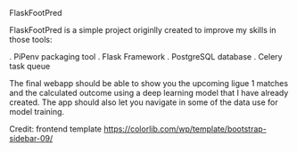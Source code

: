 FlaskFootPred

FlaskFootPred is a simple project originlly created to improve my skills in those tools:

. PiPenv packaging tool
. Flask Framework
. PostgreSQL database
. Celery task queue

The final webapp should be able to show you the upcoming ligue 1 matches and the calculated outcome using a deep learning model that I have already created.
The app should also let you navigate in some of the data use for model training.

Credit:
frontend template https://colorlib.com/wp/template/bootstrap-sidebar-09/